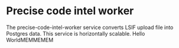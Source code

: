 # Precise code intel worker

The precise-code-intel-worker service converts LSIF upload file into Postgres data. This service is horizontally scalable.
Hello WorldMEMMEMEM
